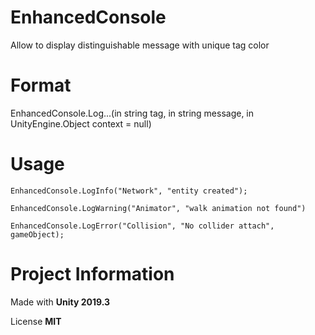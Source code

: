 # EnhancedConsole
Allow to display distinguishable message with unique tag color

# Format

  EnhancedConsole.Log...(in string tag, in string message, in UnityEngine.Object context = null)

# Usage

    EnhancedConsole.LogInfo("Network", "entity created");
    
    EnhancedConsole.LogWarning("Animator", "walk animation not found")
    
    EnhancedConsole.LogError("Collision", "No collider attach", gameObject);

# Project Information

Made with **Unity 2019.3**

License **MIT**
